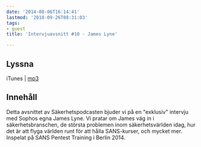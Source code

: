 ```yaml
---
date: '2014-08-06T16:14:41'
lastmod: '2018-09-26T08:31:03'
tags:
- guest
title: 'Intervjuavsnitt #10 - James Lyne'

---
```



## Lyssna



iTunes \| [mp3](http://traffic.libsyn.com/sakerhetspodcasten/intervjujameslyne_mixdown_1.mp3)



## Innehåll

Detta avsnittet av Säkerhetspodcasten bjuder vi på en "exklusiv" intervju med Sophos
egna James Lyne. Vi pratar om James väg in i säkerhetsbranschen, de största problemen
inom säkerhetsvärlden idag, hur det är att flyga världen runt för att hålla SANS-kurser,
och mycket mer. Inspelat på SANS Pentest Training i Berlin 2014.

